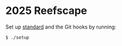 # 2025 Reefscape

Set up [standard](https://github.com/roboticsteam4904/standard) and the Git hooks by running:
```sh
$ ./setup
```
